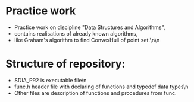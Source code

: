 # Practice work
* Practice work on discipline "Data Structures and Algorithms",
* contains realisations of already known algorithms,
* like Graham's algorithm to find ConvexHull of point set.\n\n

# Structure of repository:
* SDIA_PR2 is executable file\n
* func.h header file with declaring of functions and typedef data types\n
* Other files are description of functions and procedures from func.
